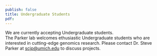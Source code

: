 ```yaml
---
publish: false
title: Undergraduate Students
pdf:
---
```


<p>
We are currently accepting Undergraduate students.
<br>
The Parker lab welcomes ethusiastic Undergraduate students who are interested in
cutting-edge genomics research. Please contact Dr. Steve Parker at <a
href="mailto:scjp@umich.edu">scjp@umich.edu</a> to discuss projects.
</p>
